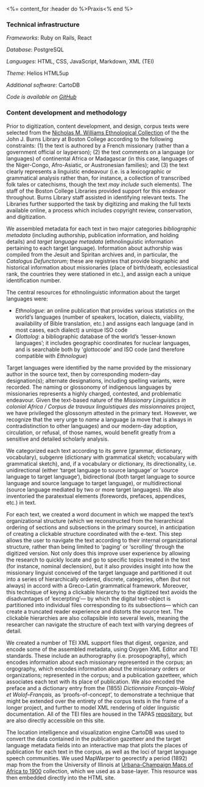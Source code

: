 <%= content_for :header do %>Praxis<% end %>

### Technical infrastructure

  *Frameworks*: Ruby on Rails, React
  
  *Database*: PostgreSQL
  
  *Languages*: HTML, CSS, JavaScript, Markdown, XML (TEI)
  
  *Theme*: Helios HTML5up

  *Additional software*: CartoDB 
  
  *Code is available on [GitHub](https://github.com/BCDigSchol/missionary-grammars)* 

### Content development and methodology

Prior to digitization, content development, and design, corpus texts were selected from
the <a href="http://www.bc.edu/libraries/collections/collinfo/a-zlist/rarebooks.html" target="_blank">Nicholas M. Williams Ethnological Collection</a> of the the John J. Burns Library at
Boston College according to the following constraints: (1) the text is authored by a
French missionary (rather than a government official or layperson); (2) the text comments
on a language (or languages) of continental Africa or Madagascar (in this case,
languages of the Niger-Congo, Afro-Asiatic, or Austronesian families); and (3) the text
clearly represents a linguistic endeavour (i.e. is a lexicographic or grammatical analysis
rather than, for instance, a collection of transcribed folk tales or catechisms, though the text *may include* such
elements). The staff of the Boston College Libraries provided support for this endeavor throughout. Burns Library staff assisted in identifying relevant texts. The Libraries further supported the task by digitizing and making the full texts available online, a process which includes copyright review, conservation, and digitization.

We assembled metadata for each text in two major categories *bibliographic metadata*
(including authorship, publication information, and holding details) and *target language
metadata* (ethnolinguistic information pertaining to each target language). Information
about authorship was compiled from the Jesuit and Spiritan archives and, in particular,
the <cite>Catalogus Defunctorum</cite>; these are registries that provide biographic and historical information
about missionaries (place of birth/death, ecclesiastical rank, the countries they were
stationed in etc.), and assign each a unique identification number.

The central resources for ethnolinguistic information about the target languages were:

* <cite>Ethnologue</cite>: an online publication that provides various statistics on the world’s languages
(number of speakers, location, dialects, viability, availability of Bible translation,
etc.) and assigns each language (and in most cases, each dialect) a unique ISO code
* <cite>Glottolog</cite>: a bibliographic database of the world’s ‘lesser-known languages’; it includes
geographic coordinates for nuclear languages, and is searchable both by 'glottocode' and
ISO code (and therefore compatible with <cite>Ethnologue</cite>)

Target languages were identified by the name provided by the missionary author in the source text, then by corresponding
modern-day designation(s); alternate designations, including spelling variants, were
recorded. The naming or glossonomy of indigenous languages by missionaries represents a
highly charged, contested, and problematic endeavour. Given the text-based nature of the
*<cite>Missionary Linguistics in colonial Africa / Corpus de travaux linguistiques des missionnaires</cite>* project, we have privileged the glossonym attested in the
primary text. However, we recognize that the very urge to <cite>name</cite> a language (a move that is always
in contradistinction to other languages) and our modern-day adoption, circulation, or
refusal, of those names, would benefit greatly from a sensitive and detailed scholarly
analysis.

We categorized each text according to its genre (grammar, dictionary, vocabulary),
subgenre (dictionary with grammatical sketch; vocabulary with grammatical sketch), and, if
a vocabulary or dictionary, its directionality, i.e. unidirectional (either ‘target
language to source language’ or ‘source language to target language’), bidirectional (both
target language to source language and source language to target language), or
multidirectional (source language mediated by two or more target languages). We also
inventoried the paratextual elements (forewords, prefaces, appendices, etc.) in text.

For each text, we created a word document in which we mapped the text’s organizational
structure (which we reconstructed from the hierarchical ordering of sections and
subsections in the primary source), in anticipation of creating a clickable structure
coordinated with the e-text. This step allows the user to navigate the text according to
their internal organizational structure, rather than being limited to ‘paging’ or ‘scrolling’ through the
digitized version. Not only does this improve user experience by allowing the research to quickly locate and go to
specific topics treated in the text (for instance, nominal declension), but it also provides insight into how the missionary linguist
conceived of the target language and partitioned it out into a series of hierarchically
ordered, discrete, categories, often (but not always) in accord with a Greco-Latin
grammatical framework. Moreover, this technique of keying a clickable hierarchy to the digitized text
avoids the disadvantages of ‘excerpting’— by which the digital text-object is partitioned
into individual files corresponding to its subsections— which can create a truncated reader experience and distorts the source text. The clickable hierarchies are also collapsible into several levels, meaning the researcher can navigate the structure of each text with varying degrees of detail.

We created a number of TEI XML support files that digest, organize, and encode some of the
assembled metadata, using Oxygen XML Editor and TEI standards. These include an
authorography (i.e. prosopography), which encodes information about each missionary represented in the corpus;
an orgography, which encodes information about the missionary orders or organizations;
represented in the corpus; and a publication gazetteer, which associates each text with its
place of publication. We also encoded the preface and a dictionary entry from the (1855)
<cite>Dictionnaire Français–Wolof et Wolof–Français</cite>, as ‘proofs-of-concept’, to demonstrate a
technique that might be extended over the entirety of the corpus texts in the frame of a
longer project, and further to model XML rendering of older linguistic documentation. All of the TEI files are housed in the TAPAS <a href="http://beta.tapasproject.org/" target="_blank">repository</a>, but are also directly accessible on this site.

The location intelligence and visualization engine CartoDB was used to convert the data
contained in the publication gazetteer and the target language metadata fields into an
interactive map that plots the places of publication for each text in the corpus, as well
as the loci of target language speech communities. We used MapWarper to georectify a
period (1892) map from the from the University of Illinois at <a href="http://imagesearchnew.library.illinois.edu/cdm/landingpage/collection/africanmaps" target="_blank">Urbana-Champaign Maps of
Africa to 1900</a> collection, which we used as a base-layer. This resource was then embedded directly into the HTML site. 
